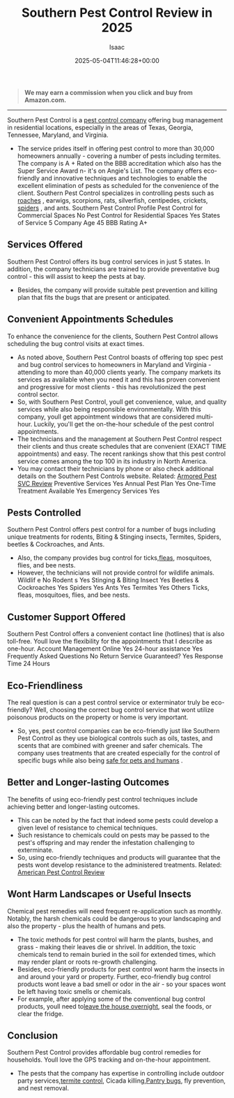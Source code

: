 ﻿---
author: Isaac
layout: post
title: Southern Pest Control Review in 2025
date: '2025-05-04T11:46:28+00:00'
categories:
- Exterminators
tags: []
slug: /southern-pest-control-review/
lastmod: 2025-05-07T12:21:28+03:00
---
> **We may earn a commission when you click and buy from Amazon.com.**
>

---
Southern Pest Control is a
[pest control company](https://pestpolicy.com/pest-control-near-me/)
offering bug management in residential locations, especially in the areas of Texas, Georgia, Tennessee, Maryland, and Virginia.
- The service prides itself in offering pest control to more than 30,000 homeowners annually - covering a number of pests including termites.
The company is A + Rated on the BBB accreditation which also has the Super Service Award n- it's on Angie's List.
The company offers eco-friendly and innovative techniques and technologies to enable the excellent elimination of pests as scheduled for the convenience of the client.
Southern Pest Control specializes in controlling pests such as
[roaches](https://pestpolicy.com/best-roach-killer-for-apartments/)
, earwigs, scorpions, rats, silverfish, centipedes, crickets,
[spiders](https://pestpolicy.com/bug-bomb-for-spiders/)
, and ants.
Southern Pest Control Profile
Pest Control for Commercial Spaces
No
Pest Control for Residential Spaces
Yes
States of Service
5
Company Age
45
BBB Rating
A+
## Services Offered
Southern Pest Control offers its bug control services in just 5 states. In addition, the company technicians are trained to provide preventative bug control - this will assist to keep the pests at bay.
- Besides, the company will provide suitable pest prevention and killing plan that fits the bugs that are present or anticipated.
## Convenient Appointments Schedules
To enhance the convenience for the clients, Southern Pest Control allows scheduling the bug control visits at exact times.
- As noted above, Southern Pest Control boasts of offering top spec pest and bug control services to homeowners in Maryland and Virginia - attending to more than 40,000 clients yearly.
The company markets its services as available when you need it and this has proven convenient and progressive for most clients - this has revolutionized the pest control sector.
- So, with Southern Pest Control, youll get convenience, value, and quality services while also being responsible environmentally.
With this company, youll get appointment windows that are considered multi-hour. Luckily, you'll get the on-the-hour schedule of the pest control appointments.
- The technicians and the management at Southern Pest Control respect their clients and thus create schedules that are convenient (EXACT TIME appointments) and easy.
The recent rankings show that this pest control service comes among the top 100 in its industry in North America.
- You may contact their technicians by phone or also check additional details on the Southern Pest Controls website.
Related:
[Armored Pest SVC Review](https://pestpolicy.com/armored-pest-svc-review/)
Preventive Services
Yes
Annual Pest Plan
Yes
One-Time Treatment Available
Yes
Emergency Services
Yes
## Pests Controlled
Southern Pest Control offers pest control for a number of bugs including unique treatments for rodents, Biting & Stinging insects, Termites, Spiders, beetles & Cockroaches, and Ants.
- Also, the company provides bug control for ticks,[fleas](https://pestpolicy.com/how-to-get-rid-of-fleas-in-bed/), mosquitoes, flies, and bee nests.
- However, the technicians will not provide control for wildlife animals.
Wildlif
e
No
Rodent
s
Yes
Stinging & Biting Insect
Yes
Beetles & Cockroaches
Yes
Spiders
Yes
Ants
Yes
Termites
Yes
Others
Ticks, fleas, mosquitoes, flies, and bee nests.
## Customer Support Offered
Southern Pest Control offers a convenient contact line (hotlines) that is also toll-free. Youll love the flexibility for the appointments that I describe as one-hour.
Account Management Online
Yes
24-hour assistance
Yes
Frequently Asked Questions
No
Return Service Guaranteed?
Yes
Response Time
24 Hours
## Eco-Friendliness
The real question is can a pest control service or exterminator truly be eco-friendly? Well, choosing the correct bug control service that wont utilize poisonous products on the property or home is very important.
- So, yes, pest control companies can be eco-friendly just like Southern Pest Control as they use biological controls such as oils, tastes, and scents that are combined with greener and safer chemicals.
The company uses treatments that are created especially for the control of specific bugs while also being
[safe for pets and humans](https://pestpolicy.com/pet-safe-roach-killer/)
.
## Better and Longer-lasting Outcomes
The benefits of using eco-friendly pest control techniques include achieving better and longer-lasting outcomes.
- This can be noted by the fact that indeed some pests could develop a given level of resistance to chemical techniques.
- Such resistance to chemicals could on pests may be passed to the pest's offspring and may render the infestation challenging to exterminate.
- So, using eco-friendly techniques and products will guarantee that the pests wont develop resistance to the administered treatments.
Related:
[American Pest Control Review](https://pestpolicy.com/american-pest-review/)
## Wont Harm Landscapes or Useful Insects
Chemical pest remedies will need frequent re-application such as monthly. Notably, the harsh chemicals could be dangerous to your landscaping and also the property - plus the health of humans and pets.
- The toxic methods for pest control will harm the plants, bushes, and grass - making their leaves die or shrivel.
In addition, the toxic chemicals tend to remain buried in the soil for extended times, which may render plant or roots re-growth challenging.
- Besides, eco-friendly products for pest control wont harm the insects in and around your yard or property.
Further, eco-friendly bug control products wont leave a bad smell or odor in the air - so your spaces wont be left having toxic smells or chemicals.
- For example, after applying some of the conventional bug control products, youll need to[leave the house overnight](https://pestpolicy.com/best-fogger-for-fleas/), seal the foods, or clear the fridge.
## Conclusion
Southern Pest Control provides affordable bug control remedies for households. Youll love the GPS tracking and on-the-hour appointment.
- The pests that the company has expertise in controlling include outdoor party services,[termite control](https://pestpolicy.com/termite-fumigation/), Cicada killing,[Pantry bugs](https://pestpolicy.com/what-causes-pantry-bugs/), fly prevention, and nest removal.